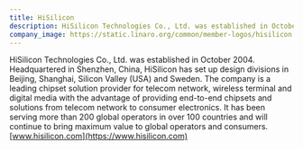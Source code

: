 ```yaml
---
title: HiSilicon
description: HiSilicon Technologies Co., Ltd. was established in October 2004. Headquartered in Shenzhen, China, HiSilicon has set up design divisions in Beijing, Shanghai, Silicon Valley (USA) and Sweden.
company_image: https://static.linaro.org/common/member-logos/hisilicon.jpg
---
```

HiSilicon Technologies Co., Ltd. was established in October 2004. Headquartered in Shenzhen, China, HiSilicon has set up design divisions in Beijing, Shanghai, Silicon Valley (USA) and Sweden. The company is a leading chipset solution provider for telecom network, wireless terminal and digital media with the advantage of providing end-to-end chipsets and solutions from telecom network to consumer electronics. It has been serving more than 200 global operators in over 100 countries and will continue to bring maximum value to global operators and consumers. [www.hisilicon.com](https://www.hisilicon.com)
